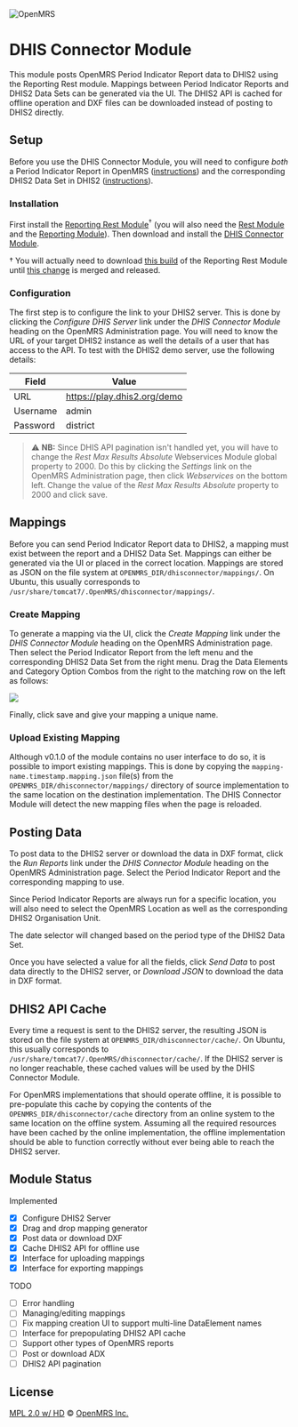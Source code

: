<img src="https://s3-eu-west-1.amazonaws.com/jembi/images/OMRSsig1.jpg" alt="OpenMRS"/>

# DHIS Connector Module

This module posts OpenMRS Period Indicator Report data to DHIS2 using the Reporting Rest module. Mappings between Period
Indicator Reports and DHIS2 Data Sets can be generated via the UI. The DHIS2 API is cached for offline operation and
DXF files can be downloaded instead of posting to DHIS2 directly.

## Setup

Before you use the DHIS Connector Module, you will need to configure *both* a Period Indicator Report in OpenMRS ([instructions](https://wiki.openmrs.org/pages/viewpage.action?pageId=19300405#BuildingReports(StepByStepGuide)-PeriodIndicatorReportStep-By-Step)) and the corresponding DHIS2 Data Set in DHIS2 ([instructions](http://dhis2.github.io/dhis2-docs/master/en/implementer/html/ch12.html)).

### Installation

First install the [Reporting Rest Module](https://modules.openmrs.org/#/show/121/reportingrest)<sup>†</sup> (you will also need the [Rest Module](https://modules.openmrs.org/#/show/153/webservices-rest) and the [Reporting Module](https://modules.openmrs.org/#/show/119/reporting)). Then download and install the [DHIS Connector Module](https://github.com/jembi/openmrs-module-dhisconnector/releases).

† You will actually need to download [this build](https://github.com/psbrandt/openmrs-module-reportingrest/releases/download/1.5.1/reportingrest-1.5.1.omod) of the Reporting Rest Module until [this change](https://github.com/psbrandt/openmrs-module-reportingrest/commit/270a44b45b88bf1ba60d60e90938475d1265f12e) is merged and released.

### Configuration

The first step is to configure the link to your DHIS2 server. This is done by clicking the *Configure DHIS Server* link under the *DHIS Connector Module* heading on the OpenMRS Administration page. You will need to know the URL of your target DHIS2 instance as well the details of a user that has access to the API. To test with the DHIS2 demo server, use the following details:

| Field | Value |
| ----- | ----- |
|URL | https://play.dhis2.org/demo|
|Username | admin|
|Password | district|

> :warning: **NB:** Since DHIS API pagination isn't handled yet, you will have to change the *Rest Max Results Absolute* Webservices Module global property to 2000. Do this by clicking the *Settings* link on the OpenMRS Administration page, then click *Webservices* on the bottom left. Change the value of the *Rest Max Results Absolute* property to 2000 and click save.

## Mappings

Before you can send Period Indicator Report data to DHIS2, a mapping must exist between the report and a DHIS2 Data Set. Mappings can either be generated via the UI or placed in the correct location. Mappings are stored as JSON on the file system at `OPENMRS_DIR/dhisconnector/mappings/`. On Ubuntu, this usually corresponds to `/usr/share/tomcat7/.OpenMRS/dhisconnector/mappings/`.


### Create Mapping

To generate a mapping via the UI, click the *Create Mapping* link under the *DHIS Connector Module* heading on the OpenMRS Administration page. Then select the Period Indicator Report from the left menu and the corresponding DHIS2 Data Set from the right menu. Drag the Data Elements and Category Option Combos from the right to the matching row on the left as follows:

![](https://cloud.githubusercontent.com/assets/668093/12115457/35c47c4c-b3bb-11e5-8004-58f76fbdf0c1.gif)

Finally, click save and give your mapping a unique name.

### Upload Existing Mapping

Although v0.1.0 of the module contains no user interface to do so, it is possible to import existing mappings. This is done by copying the `mapping-name.timestamp.mapping.json` file(s) from the `OPENMRS_DIR/dhisconnector/mappings/` directory of source implementation to the same location on the destination implementation. The DHIS Connector Module will detect the new mapping files when the page is reloaded.

## Posting Data

To post data to the DHIS2 server or download the data in DXF format, click the *Run Reports* link under the *DHIS Connector Module* heading on the OpenMRS Administration page. Select the Period Indicator Report and the corresponding mapping to use.

Since Period Indicator Reports are always run for a specific location, you will also need to select the OpenMRS Location as well as the corresponding DHIS2 Organisation Unit.

The date selector will changed based on the period type of the DHIS2 Data Set.

Once you have selected a value for all the fields, click *Send Data* to post data directly to the DHIS2 server, or *Download JSON* to download the data in DXF format.

## DHIS2 API Cache

Every time a request is sent to the DHIS2 server, the resulting JSON is stored on the file system at `OPENMRS_DIR/dhisconnector/cache/`. On Ubuntu, this usually corresponds to `/usr/share/tomcat7/.OpenMRS/dhisconnector/cache/`. If the DHIS2 server is no longer reachable, these cached values will be used by the DHIS Connector Module.

For OpenMRS implementations that should operate offline, it is possible to pre-populate this cache by copying the contents of the `OPENMRS_DIR/dhisconnector/cache` directory from an online system to the same location on the offline system. Assuming all the required resources have been cached by the online implementation, the offline implementation should be able to function correctly without ever being able to reach the DHIS2 server.

## Module Status

Implemented
  - [x] Configure DHIS2 Server
  - [x] Drag and drop mapping generator
  - [x] Post data or download DXF
  - [x] Cache DHIS2 API for offline use
  - [x] Interface for uploading mappings
  - [x] Interface for exporting mappings   

TODO
  - [ ] Error handling
  - [ ] Managing/editing mappings
  - [ ] Fix mapping creation UI to support multi-line DataElement names
  - [ ] Interface for prepopulating DHIS2 API cache
  - [ ] Support other types of OpenMRS reports
  - [ ] Post or download ADX
  - [ ] DHIS2 API pagination

## License

[MPL 2.0 w/ HD](http://openmrs.org/license/) © [OpenMRS Inc.](http://www.openmrs.org/)

